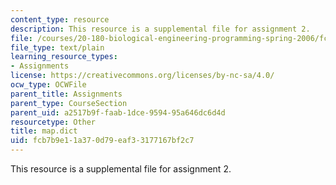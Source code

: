 ```yaml
---
content_type: resource
description: This resource is a supplemental file for assignment 2.
file: /courses/20-180-biological-engineering-programming-spring-2006/fcb7b9e11a370d79eaf33177167bf2c7_map.dict
file_type: text/plain
learning_resource_types:
- Assignments
license: https://creativecommons.org/licenses/by-nc-sa/4.0/
ocw_type: OCWFile
parent_title: Assignments
parent_type: CourseSection
parent_uid: a2517b9f-faab-1dce-9594-95a646dc6d4d
resourcetype: Other
title: map.dict
uid: fcb7b9e1-1a37-0d79-eaf3-3177167bf2c7
---
```

This resource is a supplemental file for assignment 2.